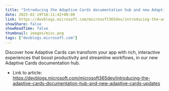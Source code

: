 ```yaml
---
title: "Introducing the Adaptive Cards documentation hub and new Adaptive Cards updates"
date: 2025-02-19T16:11:42+00:00
link: https://devblogs.microsoft.com/microsoft365dev/introducing-the-adaptive-cards-documentation-hub-and-new-adaptive-cards-updates
showShare: false
showReadTime: false
thumbnail: images/misc.png
tags: ["devblogs.microsoft.com"]
---
```

Discover how Adaptive Cards can transform your app with rich, interactive experiences that boost productivity and streamline workflows, in our new Adaptive Cards documentation hub.

- Link to article: https://devblogs.microsoft.com/microsoft365dev/introducing-the-adaptive-cards-documentation-hub-and-new-adaptive-cards-updates